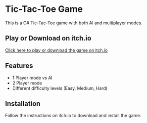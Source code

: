 # Tic-Tac-Toe Game

This is a C# Tic-Tac-Toe game with both AI and multiplayer modes.

## Play or Download on itch.io

[Click here to play or download the game on itch.io](https://amirmahamid.itch.io/tictactoe)

## Features
- 1 Player mode vs AI
- 2 Player mode
- Different difficulty levels (Easy, Medium, Hard)

## Installation
Follow the instructions on itch.io to download and install the game.
